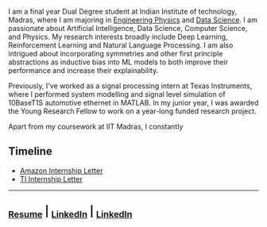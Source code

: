 I am a final year Dual Degree student at Indian Institute of technology, Madras, where I am majoring in [Engineering Physics](https://physics.iitm.ac.in/program/3) and [Data Science](https://ioe.iitm.ac.in/program/data-science/). I am passionate about Artificial Intelligence, Data Science, Computer Science, and Physics. My research interests broadly include Deep Learning, Reinforcement Learning and Natural Language Processing. I am also intrigued about incorporating symmetries and other first principle abstractions as inductive bias into ML models to both improve their performance and increase their explainability.

Previously, I've worked as a signal processing intern at Texas Instruments, where I performed system modelling and signal level simulation of 10BaseT1S automotive ethernet in MATLAB. In my junior year, I was awarded the Young Research Fellow to work on a year-long funded research project. 


Apart from my coursework at IIT Madras, I constantly 



## Timeline

* [Amazon Internship Letter](amazon_internship_letter.pdf)
* [TI Internship Letter](TI_Internship_letter.pdf)

--------------------------------------------------------------------------------------------------------------------------
<sub>[Resume](CV.pdf)</sub> | <sub>[LinkedIn](https://www.linkedin.com/in/aniruddha-sundararajan/)</sub> | <sub>[LinkedIn](https://www.linkedin.com/in/aniruddha-sundararajan/)</sub>
---------------------------------------------------------------------------------------------------------------------------
